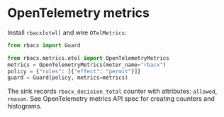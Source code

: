
# OpenTelemetry metrics

Install `rbacx[otel]` and wire `OTelMetrics`:

```python
from rbacx import Guard

from rbacx.metrics.otel import OpenTelemetryMetrics
metrics = OpenTelemetryMetrics(meter_name="rbacx")
policy = {"rules": [{"effect": "permit"}]}
guard = Guard(policy, metrics=metrics)
```

The sink records `rbacx_decision_total` counter with attributes: `allowed`, `reason`.
See OpenTelemetry metrics API spec for creating counters and histograms.
